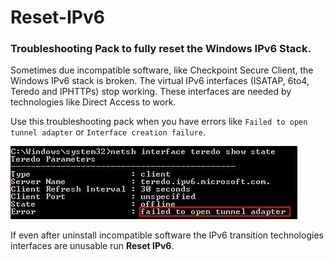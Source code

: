 Reset-IPv6
==========

### Troubleshooting Pack to fully reset the Windows IPv6 Stack.

Sometimes due incompatible software, like Checkpoint Secure Client, the Windows IPv6 stack is broken. The virtual IPv6 interfaces (ISATAP, 6to4, Teredo and IPHTTPs) stop working. These interfaces are needed by technologies like Direct Access to work.

Use this troubleshooting pack when you have errors like `Failed to open tunnel adapter` or `Interface creation failure`.

![Failed to open tunnel adapter](ProjectDescription/FailedToOpen.jpg)

If even after uninstall incompatible software the IPv6 transition technologies interfaces are unusable run **Reset IPv6**. 